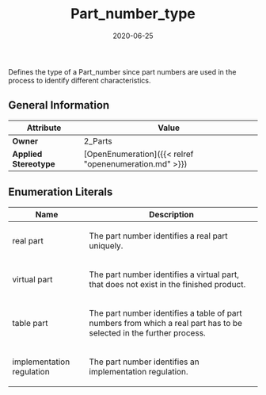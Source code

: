 ﻿---
title: Part_number_type
toc: false
type: specs
date: "2020-06-25"
draft: false
specification: KBL
version: 2.5.sr1
documentType: "Recommendation"
elementType: Class
classes:
  - Part_number_type
menu_name: kbl-2.5.sr1
---
<p> Defines the type of a Part_number since part numbers are used in the process to identify different characteristics.      </p>

## General Information

| Attribute               | Value |
|-------------------------|-------|
| **Owner**               | 2_Parts |
| **Applied Stereotype**  | [OpenEnumeration]({{< relref "openenumeration.md" >}})<br/>  |

## Enumeration Literals
| Name          | **Description** |
|---------------|-----------------|
| real part | <p> The part number identifies a real part uniquely.      </p> |
| virtual part | <p> The part number identifies a virtual part, that does not exist in the finished product.      </p> |
| table part | <p> The part number identifies a table of part numbers from which a real part has to be selected in the further process.      </p> |
| implementation regulation | <p> The part number identifies an implementation regulation.      </p> |
